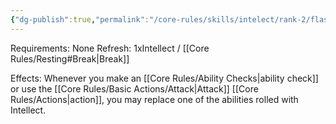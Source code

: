 ```yaml
---
{"dg-publish":true,"permalink":"/core-rules/skills/intelect/rank-2/flash-of-intellect/"}
---
```


Requirements: None
Refresh: 1xIntellect / [[Core Rules/Resting#Break\|Break]]

Effects:
Whenever you make an [[Core Rules/Ability Checks\|ability check]] or use the [[Core Rules/Basic Actions/Attack\|Attack]] [[Core Rules/Actions\|action]], you may replace one of the abilities rolled with Intellect.